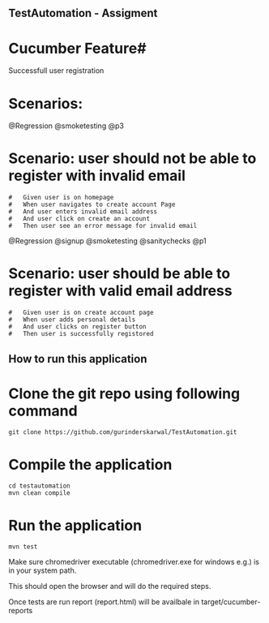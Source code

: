 ## TestAutomation - Assigment

# Cucumber Feature# 
Successfull user registration
# Scenarios:
  @Regression @smoketesting @p3
# Scenario: user should not be able to register with invalid email
	#	Given user is on homepage
	#	When user navigates to create account Page
	#	And user enters invalid email address
	# 	And user click on create an account
	# 	Then user see an error message for invalid email	
		
  @Regression @signup @smoketesting @sanitychecks @p1
# Scenario: user should be able to register with valid email address
	#	Given user is on create account page
	# 	When user adds personal details
	# 	And user clicks on register button
	# 	Then user is successfully registored


## How to run this application

# Clone the git repo using following command

```git clone https://github.com/gurinderskarwal/TestAutomation.git```

# Compile the application

```
cd testautomation
mvn clean compile
```
	
# Run the application
	
```mvn test ```
	
Make sure chromedriver executable (chromedriver.exe for windows e.g.) is in your system path.

This should open the browser and will do the required steps.

Once tests are run report (report.html) will be availbale in target/cucumber-reports
